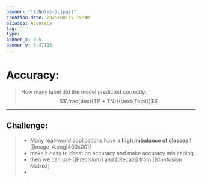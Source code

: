 ```yaml
---
banner: "![[Notes-2.jpg]]"
creation date: 2025-08-15 19:40
aliases: Accuracy
tag: 🧠
type:
banner_x: 0.5
banner_y: 0.47115
---
```

# Accuracy:
> How many label did the model predicted correctly: 
$$\frac{\text{TP + TN}}{\text{Total}}$$
---
## Challenge:
> - Many real-world applications have a **high imbalance of classes**
>  ![[image-4.png|400x00]]
> - make it easy to cheat on accuracy and make accuracy misleading
> - then we can use [[Precision]] and [[Recall]] from [[Confusion Matrix]]
> - 